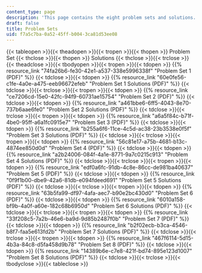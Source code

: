 ```yaml
---
content_type: page
description: 'This page contains the eight problem sets and solutions. '
draft: false
title: Problem Sets
uid: f7a5c7ba-0a52-45ff-b004-3ca81d53ee08
---
```

{{< tableopen >}}{{< theadopen >}}{{< tropen >}}{{< thopen >}}
Problem Set
{{< thclose >}}{{< thopen >}}
Solutions
{{< thclose >}}{{< trclose >}}{{< theadclose >}}{{< tbodyopen >}}{{< tropen >}}{{< tdopen >}}
{{% resource_link "74fa26b6-fe30-42e1-a537-338e5996338f" "Problem Set 1 (PDF)" %}}
{{< tdclose >}}{{< tdopen >}}
{{% resource_link "60e0fe56-c1fe-4a0e-a475-eeb96672efeb" "Problem Set 1 Solutions (PDF)" %}}
{{< tdclose >}}{{< trclose >}}{{< tropen >}}{{< tdopen >}}
{{% resource_link "ce7206cd-15e0-42fc-94f9-60731ae15754" "Problem Set 2 (PDF)" %}}
{{< tdclose >}}{{< tdopen >}}
{{% resource_link "a461bbe6-6ff5-4043-8e70-737b6aae6fe0" "Problem Set 2 Solutions (PDF)" %}}
{{< tdclose >}}{{< trclose >}}{{< tropen >}}{{< tdopen >}}
{{% resource_link "a6a5f84c-b71f-4be0-95ff-a6a1fc0915e7" "Problem Set 3 (PDF)" %}}
{{< tdclose >}}{{< tdopen >}}
{{% resource_link "b255a6f6-11ce-4c5d-ac38-23b3538e0f5f" "Problem Set 3 Solutions (PDF)" %}}
{{< tdclose >}}{{< trclose >}}{{< tropen >}}{{< tdopen >}}
{{% resource_link "56c81e17-a75b-4681-b13c-4874ee850d0d" "Problem Set 4 (PDF)" %}}
{{< tdclose >}}{{< tdopen >}}
{{% resource_link "a2b24006-084f-4a1e-8771-9a7c0215c913" "Problem Set 4 Solutions (PDF)" %}}
{{< tdclose >}}{{< trclose >}}{{< tropen >}}{{< tdopen >}}
{{% resource_link "edf0a6fc-91db-4c8e-86cc-de981ba40637" "Problem Set 5 (PDF)" %}}
{{< tdclose >}}{{< tdopen >}}
{{% resource_link "0f9f1b00-dbe9-42a6-81db-e094fdeed691" "Problem Set 5 Solutions (PDF)" %}}
{{< tdclose >}}{{< trclose >}}{{< tropen >}}{{< tdopen >}}
{{% resource_link "63b5fa99-df97-4afa-aec7-b90e2bc430d0" "Problem Set 6 (PDF)" %}}
{{< tdclose >}}{{< tdopen >}}
{{% resource_link "6010a158-bf9b-4a0f-a60e-182c68b6950d" "Problem Set 6 Solutions (PDF)" %}}
{{< tdclose >}}{{< trclose >}}{{< tropen >}}{{< tdopen >}}
{{% resource_link "33f208c5-7a2b-46e6-ba9d-9d85b2487f0b" "Problem Set 7 (PDF)" %}}
{{< tdclose >}}{{< tdopen >}}
{{% resource_link "b2f02ecb-b3ca-4546-b8f7-faa5e613fd2b" "Problem Set 7 Solutions (PDF)" %}}
{{< tdclose >}}{{< trclose >}}{{< tropen >}}{{< tdopen >}}
{{% resource_link "467f6114-5d15-4b3a-84c8-d5fa458d9b78" "Problem Set 8 (PDF)" %}}
{{< tdclose >}}{{< tdopen >}}
{{% resource_link "14389b6e-c7e8-421f-bd74-895e123d1007" "Problem Set 8 Solutions (PDF)" %}}
{{< tdclose >}}{{< trclose >}}{{< tbodyclose >}}{{< tableclose >}}